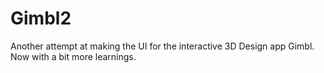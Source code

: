# Gimbl2

Another attempt at making the UI for the interactive 3D Design app Gimbl. Now with a bit more learnings.
